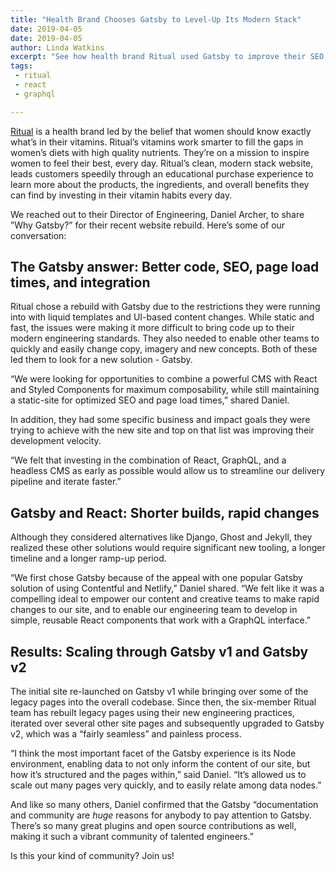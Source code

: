 ```yaml
---
title: "Health Brand Chooses Gatsby to Level-Up Its Modern Stack"
date: 2019-04-05
date: 2019-04-05
author: Linda Watkins
excerpt: "See how health brand Ritual used Gatsby to improve their SEO, page load times, delivery pipeline, and more!"
tags:
 - ritual
 - react
 - graphql

---
```


[Ritual](https://ritual.com/) is a health brand led by the belief that women should know exactly what’s in their vitamins. Ritual’s vitamins work smarter to fill the gaps in women’s diets with high quality nutrients. They’re on a mission to inspire women to feel their best, every day. Ritual’s clean, modern stack website, leads customers speedily through an educational purchase experience to learn more about the products, the ingredients, and overall benefits they can find by investing in their vitamin habits every day.

We reached out to their Director of Engineering, Daniel Archer, to share ”Why Gatsby?” for their recent website rebuild. Here’s some of our conversation:

## The Gatsby answer: Better code, SEO, page load times, and integration

Ritual chose a rebuild with Gatsby due to the restrictions they were running into with liquid templates and UI-based content changes. While static and fast, the issues were making it more difficult to bring code up to their modern engineering standards. They also needed to enable other teams to quickly and easily change copy, imagery and new concepts. Both of these led them to look for a new solution - Gatsby.

“We were looking for opportunities to combine a powerful CMS with React and Styled Components for maximum composability, while still maintaining a static-site for optimized SEO and page load times,” shared Daniel.

In addition, they had some specific business and impact goals they were trying to achieve with the new site and top on that list was improving their development velocity.

<pullquote>
“We felt that investing in the combination of React, GraphQL, and a headless CMS as early as possible would allow us to streamline our delivery pipeline and iterate faster.”
</pullquote>

## Gatsby and React: Shorter builds, rapid changes

Although they considered alternatives like Django, Ghost and Jekyll, they realized these other solutions would require significant new tooling, a longer timeline and a longer ramp-up period.

“We first chose Gatsby because of the appeal with one popular Gatsby solution of using Contentful and Netlify,” Daniel shared. “We felt like it was a compelling ideal to empower our content and creative teams to make rapid changes to our site, and to enable our engineering team to develop in simple, reusable React components that work with a GraphQL interface.”

## Results: Scaling through Gatsby v1 and Gatsby v2

The initial site re-launched on Gatsby v1 while bringing over some of the legacy pages into the overall codebase. Since then, the six-member Ritual team has rebuilt legacy pages using their new engineering practices, iterated over several other site pages and subsequently upgraded to Gatsby v2, which was a “fairly seamless” and painless process.

“I think the most important facet of the Gatsby experience is its Node environment, enabling data to not only inform the content of our site, but how it’s structured and the pages within,” said Daniel. “It’s allowed us to scale out many pages very quickly, and to easily relate among data nodes.”

And like so many others, Daniel confirmed that the Gatsby “documentation and community are _huge_ reasons for anybody to pay attention to Gatsby. There’s so many great plugins and open source contributions as well, making it such a vibrant community of talented engineers.”

Is this your kind of community? Join us!
